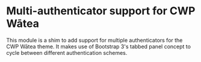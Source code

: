 # Multi-authenticator support for CWP Wātea

This module is a shim to add support for multiple authenticators for the CWP Wātea theme. It makes use of Bootstrap 3's tabbed panel concept to cycle between different authentication schemes.
